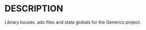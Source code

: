 DESCRIPTION
==========================================================
Library houses .ado files and stata globals for the Generics project.
